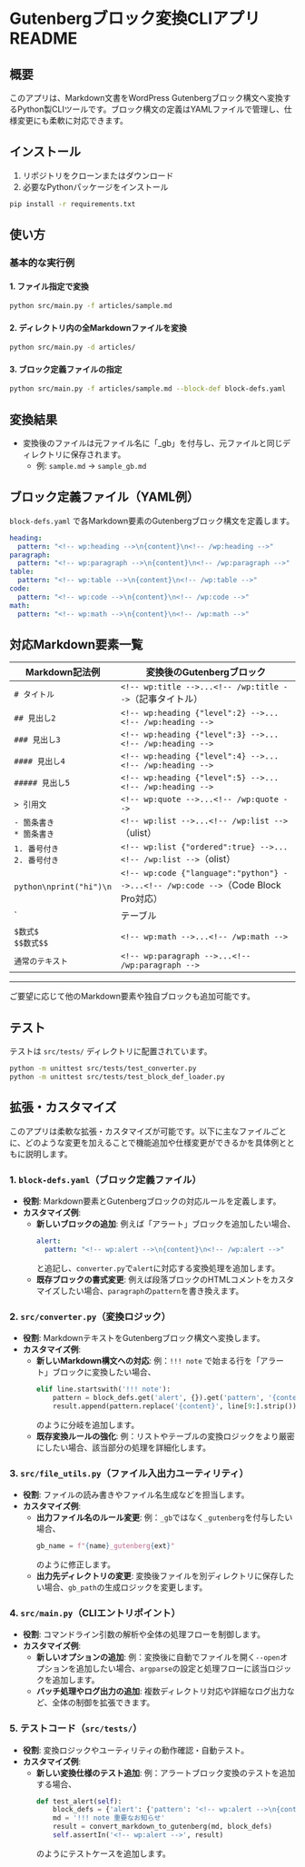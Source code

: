 # Gutenbergブロック変換CLIアプリ README

## 概要

このアプリは、Markdown文書をWordPress Gutenbergブロック構文へ変換するPython製CLIツールです。ブロック構文の定義はYAMLファイルで管理し、仕様変更にも柔軟に対応できます。

## インストール

1. リポジトリをクローンまたはダウンロード
2. 必要なPythonパッケージをインストール

```bash
pip install -r requirements.txt
```

## 使い方

### 基本的な実行例

#### 1. ファイル指定で変換

```bash
python src/main.py -f articles/sample.md
```

#### 2. ディレクトリ内の全Markdownファイルを変換

```bash
python src/main.py -d articles/
```

#### 3. ブロック定義ファイルの指定

```bash
python src/main.py -f articles/sample.md --block-def block-defs.yaml
```

## 変換結果

- 変換後のファイルは元ファイル名に「_gb」を付与し、元ファイルと同じディレクトリに保存されます。
  - 例: `sample.md` → `sample_gb.md`

## ブロック定義ファイル（YAML例）

`block-defs.yaml` で各Markdown要素のGutenbergブロック構文を定義します。

```yaml
heading:
  pattern: "<!-- wp:heading -->\n{content}\n<!-- /wp:heading -->"
paragraph:
  pattern: "<!-- wp:paragraph -->\n{content}\n<!-- /wp:paragraph -->"
table:
  pattern: "<!-- wp:table -->\n{content}\n<!-- /wp:table -->"
code:
  pattern: "<!-- wp:code -->\n{content}\n<!-- /wp:code -->"
math:
  pattern: "<!-- wp:math -->\n{content}\n<!-- /wp:math -->"
```

## 対応Markdown要素一覧

| Markdown記法例 | 変換後のGutenbergブロック |
| --- | --- |
| `# タイトル` | `<!-- wp:title -->...<!-- /wp:title -->`（記事タイトル） |
| `## 見出し2` | `<!-- wp:heading {"level":2} -->...<!-- /wp:heading -->` |
| `### 見出し3` | `<!-- wp:heading {"level":3} -->...<!-- /wp:heading -->` |
| `#### 見出し4` | `<!-- wp:heading {"level":4} -->...<!-- /wp:heading -->` |
| `##### 見出し5` | `<!-- wp:heading {"level":5} -->...<!-- /wp:heading -->` |
| `> 引用文` | `<!-- wp:quote -->...<!-- /wp:quote -->` |
| `- 箇条書き`<br>`* 箇条書き` | `<!-- wp:list -->...<!-- /wp:list -->`（ulist） |
| `1. 番号付き`<br>`2. 番号付き` | `<!-- wp:list {"ordered":true} -->...<!-- /wp:list -->`（olist） |
| <pre>```python\nprint("hi")\n```</pre> | `<!-- wp:code {"language":"python"} -->...<!-- /wp:code -->`（Code Block Pro対応） |
| `| テーブル |`<br>`|---|` | `<!-- wp:table -->...<!-- /wp:table -->` |
| `$数式$`<br>`$$数式$$` | `<!-- wp:math -->...<!-- /wp:math -->` |
| `通常のテキスト` | `<!-- wp:paragraph -->...<!-- /wp:paragraph -->` |

---

ご要望に応じて他のMarkdown要素や独自ブロックも追加可能です。

## テスト

テストは `src/tests/` ディレクトリに配置されています。

```bash
python -m unittest src/tests/test_converter.py
python -m unittest src/tests/test_block_def_loader.py
```

## 拡張・カスタマイズ

このアプリは柔軟な拡張・カスタマイズが可能です。以下に主なファイルごとに、どのような変更を加えることで機能追加や仕様変更ができるかを具体例とともに説明します。

### 1. `block-defs.yaml`（ブロック定義ファイル）

- **役割**: Markdown要素とGutenbergブロックの対応ルールを定義します。
- **カスタマイズ例**:
  - **新しいブロックの追加**: 例えば「アラート」ブロックを追加したい場合、
    ```yaml
    alert:
      pattern: "<!-- wp:alert -->\n{content}\n<!-- /wp:alert -->"
    ```
    と追記し、`converter.py`で`alert`に対応する変換処理を追加します。
  - **既存ブロックの書式変更**: 例えば段落ブロックのHTMLコメントをカスタマイズしたい場合、`paragraph`の`pattern`を書き換えます。

### 2. `src/converter.py`（変換ロジック）

- **役割**: MarkdownテキストをGutenbergブロック構文へ変換します。
- **カスタマイズ例**:
  - **新しいMarkdown構文への対応**: 例：`!!! note` で始まる行を「アラート」ブロックに変換したい場合、
    ```python
    elif line.startswith('!!! note'):
        pattern = block_defs.get('alert', {}).get('pattern', '{content}')
        result.append(pattern.replace('{content}', line[9:].strip()))
    ```
    のように分岐を追加します。
  - **既存変換ルールの強化**: 例：リストやテーブルの変換ロジックをより厳密にしたい場合、該当部分の処理を詳細化します。

### 3. `src/file_utils.py`（ファイル入出力ユーティリティ）

- **役割**: ファイルの読み書きやファイル名生成などを担当します。
- **カスタマイズ例**:
  - **出力ファイル名のルール変更**: 例：`_gb`ではなく`_gutenberg`を付与したい場合、
    ```python
    gb_name = f"{name}_gutenberg{ext}"
    ```
    のように修正します。
  - **出力先ディレクトリの変更**: 変換後ファイルを別ディレクトリに保存したい場合、`gb_path`の生成ロジックを変更します。

### 4. `src/main.py`（CLIエントリポイント）

- **役割**: コマンドライン引数の解析や全体の処理フローを制御します。
- **カスタマイズ例**:
  - **新しいオプションの追加**: 例：変換後に自動でファイルを開く`--open`オプションを追加したい場合、`argparse`の設定と処理フローに該当ロジックを追加します。
  - **バッチ処理やログ出力の追加**: 複数ディレクトリ対応や詳細なログ出力など、全体の制御を拡張できます。

### 5. テストコード（`src/tests/`）

- **役割**: 変換ロジックやユーティリティの動作確認・自動テスト。
- **カスタマイズ例**:
  - **新しい変換仕様のテスト追加**: 例：アラートブロック変換のテストを追加する場合、
    ```python
    def test_alert(self):
        block_defs = {'alert': {'pattern': '<!-- wp:alert -->\n{content}\n<!-- /wp:alert -->'}}
        md = '!!! note 重要なお知らせ'
        result = convert_markdown_to_gutenberg(md, block_defs)
        self.assertIn('<!-- wp:alert -->', result)
    ```
    のようにテストケースを追加します。
